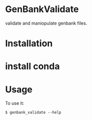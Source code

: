 # GenBankValidate

validate and maniopulate genbank files.


# Installation

# install conda


# Usage

To use it:

    $ genbank_validate --help

